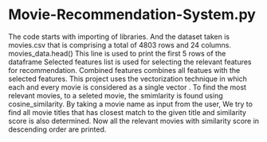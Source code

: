 # Movie-Recommendation-System.py
The code starts with importing of libraries.
And the dataset taken is movies.csv that is comprising a total of 4803 rows and 24 columns.
movies_data.head()
This line is used to print the first 5 rows of the dataframe
Selected features list is used for selecting the relevant features for recommendation.
Combined features combines all featues with the selected features.
This project uses the vectorization technique in which each and every movie is considered as a single vector .
To find the most relevant movies, to a seleted movie, the smimlarity is found using cosine_similarity.
By taking a movie name as input from the user,  We try to find all movie titles that has closest match to the given title and similarity score is also determined.
Now all the relevant movies with similarity score in descending order are printed.

